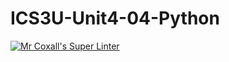 # ICS3U-Unit4-04-Python

[![Mr Coxall's Super Linter](https://github.com/Evgeny-Vovk/ICS3U-Unit4-04-Python/workflows/Mr%20Coxall's%20Super%20Linter/badge.svg)](https://github.com/Evgeny-Vovk/ICS3U-Unit4-04-Python/actions)
